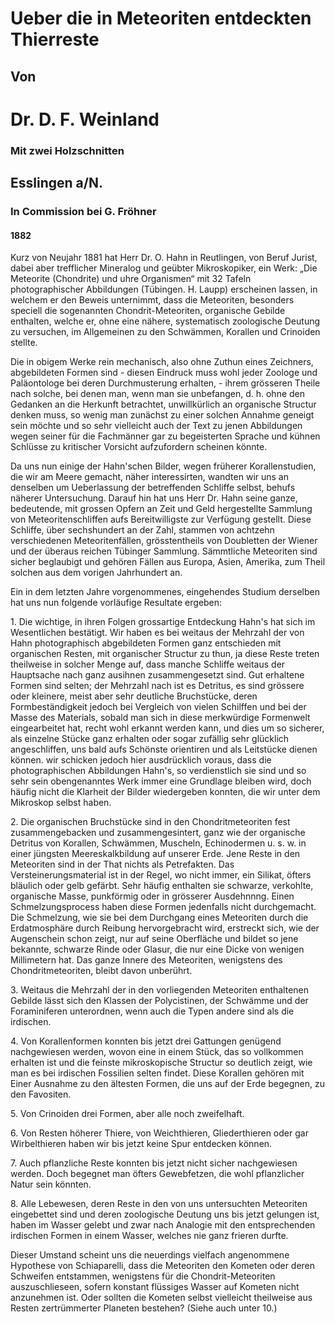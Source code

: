 # Ueber die in Meteoriten entdeckten Thierreste

## Von

# Dr. D. F. Weinland

### Mit zwei Holzschnitten

## Esslingen a/N.

### In Commission bei G. Fröhner

#### 1882

Kurz von Neujahr 1881 hat Herr Dr. O. Hahn in Reutlingen, von Beruf Jurist, dabei aber trefflicher Mineralog und geübter Mikroskopiker, ein Werk: „Die Meteorite (Chondrite) und uhre Organismen“ mit 32 Tafeln photographischer Abbildungen (Tübingen. H. Laupp) erscheinen lassen, in welchem er den Beweis unternimmt, dass die Meteoriten, besonders speciell die sogenannten Chondrit-Meteoriten, organische Gebilde enthalten, welche er, ohne eine nähere, systematisch zoologische Deutung zu versuchen, im Allgemeinen zu den Schwämmen, Korallen und Crinoiden stellte.

Die in obigem Werke rein mechanisch, also ohne Zuthun eines Zeichners, abgebildeten Formen sind - diesen Eindruck muss wohl jeder Zoologe und Paläontologe bei deren Durchmusterung erhalten, - ihrem grösseren Theile nach solche, bei denen man, wenn man sie unbefangen, d. h. ohne den Gedanken an die Herkunft betrachtet, unwillkürlich an organische Structur denken muss, so wenig man zunächst zu einer solchen Annahme geneigt sein möchte und so sehr vielleicht auch der Text zu jenen Abbildungen wegen seiner für die Fachmänner gar zu begeisterten Sprache und kühnen Schlüsse zu kritischer Vorsicht aufzufordern scheinen könnte.

Da uns nun einige der Hahn'schen Bilder, wegen früherer Korallenstudien, die wir am Meere gemacht, näher interessirten, wandten wir uns an denselben um Ueberlassung der betreffenden Schliffe selbst, behufs näherer Untersuchung. Darauf hin hat uns Herr Dr. Hahn seine ganze, bedeutende, mit grossen Opfern an Zeit und Geld hergestellte Sammlung von Meteoritenschliffen aufs Bereitwilligste zur Verfügung gestellt. Diese Schliffe, über sechshundert an der Zahl, stammen von achtzehn verschiedenen Meteoritenfällen, grösstentheils von Doubletten der Wiener und der überaus reichen Tübinger Sammlung. Sämmtliche Meteoriten sind sicher beglaubigt und gehören Fällen aus Europa, Asien, Amerika, zum Theil solchen aus dem vorigen Jahrhundert an.

Ein in dem letzten Jahre vorgenommenes, eingehendes Studium derselben hat uns nun folgende vorläufige Resultate ergeben:  

1\. Die wichtige, in ihren Folgen grossartige Entdeckung Hahn's hat sich im Wesentlichen bestätigt. Wir haben es bei weitaus der Mehrzahl der von Hahn photographisch abgebildeten Formen ganz entschieden mit organischen Resten, mit organischer Structur zu thun, ja diese Reste treten theilweise in solcher Menge auf, dass manche Schliffe weitaus der Hauptsache nach ganz ausihnen zusammengesetzt sind. Gut erhaltene Formen sind selten; der Mehrzahl nach ist es Detritus, es sind grössere oder kleinere, meist aber sehr deutliche Bruchstücke, deren Formbeständigkeit jedoch bei Vergleich von vielen Schilffen und bei der Masse des Materials, sobald man sich in diese merkwürdige Formenwelt eingearbeitet hat, recht wohl erkannt werden kann, und dies um so sicherer, als einzelne Stücke ganz erhalten oder sogar zufällig sehr glücklich angeschliffen, uns bald aufs Schönste orientiren und als Leitstücke dienen können. wir schicken jedoch hier ausdrücklich voraus, dass die photographischen Abbildungen Hahn's, so verdienstlich sie sind und so sehr sein obengenanntes Werk immer eine Grundlage bleiben wird, doch häufig nicht die Klarheit der Bilder wiedergeben konnten, die wir unter dem Mikroskop selbst haben.

2\. Die organischen Bruchstücke sind in den Chondritmeteoriten fest zusammengebacken und zusammengesintert, ganz wie der organische Detritus von Korallen, Schwämmen, Muscheln, Echinodermen u. s. w. in einer jüngsten Meereskalkbildung auf unserer Erde. Jene Reste in den Meteoriten sind in der That nichts als Petrefakten. Das Versteinerungsmaterial ist in der Regel, wo nicht immer, ein Silikat, öfters bläulich oder gelb gefärbt. Sehr häufig enthalten sie schwarze, verkohlte, organische Masse, punkförmig oder in grösserer Ausdehnnng. Einen Schmelzungsprocess haben diese Formen jedenfalls nicht durchgemacht. Die Schmelzung, wie sie bei dem Durchgang eines Meteoriten durch die Erdatmosphäre durch Reibung hervorgebracht wird, erstreckt sich, wie der Augenschein schon zeigt, nur auf seine Oberfläche und bildet so jene bekannte, schwarze Rinde oder Glasur, die nur eine Dicke von wenigen Millimetern hat. Das ganze Innere des Meteoriten, wenigstens des Chondritmeteoriten, bleibt davon unberührt.

3\. Weitaus die Mehrzahl der in den vorliegenden Meteoriten enthaltenen Gebilde lässt sich den Klassen der Polycistinen, der Schwämme und der Foraminiferen unterordnen, wenn auch die Typen andere sind als die irdischen.

4\. Von Korallenformen konnten bis jetzt drei Gattungen genügend nachgewiesen werden, wovon eine in einem Stück, das so vollkommen erhalten ist und die feinste mikroskopische Structur so deutlich zeigt, wie man es bei irdischen Fossilien selten findet. Diese Korallen gehören mit Einer Ausnahme zu den ältesten Formen, die uns auf der Erde begegnen, zu den Favositen.

5\. Von Crinoiden drei Formen, aber alle noch zweifelhaft.

6\. Von Resten höherer Thiere, von Weichthieren, Gliederthieren oder gar Wirbelthieren haben wir bis jetzt keine Spur entdecken können.

7\. Auch pflanzliche Reste konnten bis jetzt nicht sicher nachgewiesen werden. Doch begegnet man öfters Gewebfetzen, die wohl pflanzlicher Natur sein könnten.

8\. Alle Lebewesen, deren Reste in den von uns untersuchten Meteoriten eingebettet sind und deren zoologische Deutung uns bis jetzt gelungen ist, haben im Wasser gelebt und zwar nach Analogie mit den entsprechenden irdischen Formen in einem Wasser, welches nie ganz frieren durfte.

Dieser Umstand scheint uns die neuerdings vielfach angenommene Hypothese von Schiaparelli, dass die Meteoriten den Kometen oder deren Schweifen entstammen, wenigstens für die Chondrit-Meteoriten auszuschlieseen, sofern konstant flüssiges Wasser auf Kometen nicht anzunehmen ist. Oder sollten die Kometen selbst vielleicht theilweise aus Resten zertrümmerter Planeten bestehen? (Siehe auch unter 10.)
